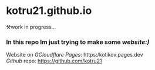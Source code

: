 # kotru21.github.io
⚒️work in progress...
### In this repo Im just trying to make some *website:)*  
Website on _GCloudflare Pages_: https:/kotikov.pages.dev <br>
_Github_ repo: https://github.com/kotru21
